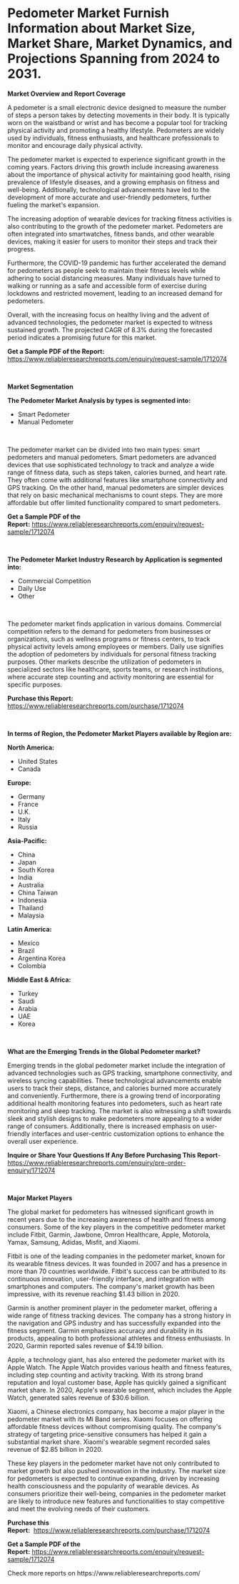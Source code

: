 <p><h1>Pedometer Market Furnish Information about Market Size, Market Share, Market Dynamics, and Projections Spanning from 2024 to 2031.</h1></p><p><strong>Market Overview and Report Coverage</strong></p>
<p><p>A pedometer is a small electronic device designed to measure the number of steps a person takes by detecting movements in their body. It is typically worn on the waistband or wrist and has become a popular tool for tracking physical activity and promoting a healthy lifestyle. Pedometers are widely used by individuals, fitness enthusiasts, and healthcare professionals to monitor and encourage daily physical activity.</p><p>The pedometer market is expected to experience significant growth in the coming years. Factors driving this growth include increasing awareness about the importance of physical activity for maintaining good health, rising prevalence of lifestyle diseases, and a growing emphasis on fitness and well-being. Additionally, technological advancements have led to the development of more accurate and user-friendly pedometers, further fueling the market's expansion.</p><p>The increasing adoption of wearable devices for tracking fitness activities is also contributing to the growth of the pedometer market. Pedometers are often integrated into smartwatches, fitness bands, and other wearable devices, making it easier for users to monitor their steps and track their progress.</p><p>Furthermore, the COVID-19 pandemic has further accelerated the demand for pedometers as people seek to maintain their fitness levels while adhering to social distancing measures. Many individuals have turned to walking or running as a safe and accessible form of exercise during lockdowns and restricted movement, leading to an increased demand for pedometers.</p><p>Overall, with the increasing focus on healthy living and the advent of advanced technologies, the pedometer market is expected to witness sustained growth. The projected CAGR of 8.3% during the forecasted period indicates a promising future for this market.</p></p>
<p><strong>Get a Sample PDF of the Report:</strong> <a href="https://www.reliableresearchreports.com/enquiry/request-sample/1712074">https://www.reliableresearchreports.com/enquiry/request-sample/1712074</a></p>
<p>&nbsp;</p>
<p><strong>Market Segmentation</strong></p>
<p><strong>The Pedometer Market Analysis by types is segmented into:</strong></p>
<p><ul><li>Smart Pedometer</li><li>Manual Pedometer</li></ul></p>
<p>&nbsp;</p>
<p><p>The pedometer market can be divided into two main types: smart pedometers and manual pedometers. Smart pedometers are advanced devices that use sophisticated technology to track and analyze a wide range of fitness data, such as steps taken, calories burned, and heart rate. They often come with additional features like smartphone connectivity and GPS tracking. On the other hand, manual pedometers are simpler devices that rely on basic mechanical mechanisms to count steps. They are more affordable but offer limited functionality compared to smart pedometers.</p></p>
<p><strong>Get a Sample PDF of the Report:</strong>&nbsp;<a href="https://www.reliableresearchreports.com/enquiry/request-sample/1712074">https://www.reliableresearchreports.com/enquiry/request-sample/1712074</a></p>
<p>&nbsp;</p>
<p><strong>The Pedometer Market Industry Research by Application is segmented into:</strong></p>
<p><ul><li>Commercial Competition</li><li>Daily Use</li><li>Other</li></ul></p>
<p>&nbsp;</p>
<p><p>The pedometer market finds application in various domains. Commercial competition refers to the demand for pedometers from businesses or organizations, such as wellness programs or fitness centers, to track physical activity levels among employees or members. Daily use signifies the adoption of pedometers by individuals for personal fitness tracking purposes. Other markets describe the utilization of pedometers in specialized sectors like healthcare, sports teams, or research institutions, where accurate step counting and activity monitoring are essential for specific purposes.</p></p>
<p><strong>Purchase this Report:</strong>&nbsp; <a href="https://www.reliableresearchreports.com/purchase/1712074">https://www.reliableresearchreports.com/purchase/1712074</a></p>
<p>&nbsp;</p>
<p><strong>In terms of Region, the Pedometer Market Players available by Region are:</strong></p>
<p>
    <p> <strong> North America: </strong>
        <ul>
            <li>United States</li>
            <li>Canada</li>
        </ul>
        </p> 
    <p> <strong> Europe: </strong>
        <ul>
            <li>Germany</li>
            <li>France</li>
            <li>U.K.</li>
            <li>Italy</li>
            <li>Russia</li>
        </ul>
        </p> 
    <p> <strong> Asia-Pacific: </strong>
        <ul>
            <li>China</li>
            <li>Japan</li>
            <li>South Korea</li>
            <li>India</li>
            <li>Australia</li>
            <li>China Taiwan</li>
            <li>Indonesia</li>
            <li>Thailand</li>
            <li>Malaysia</li>
        </ul>
        </p> 
    <p> <strong> Latin America: </strong>
        <ul>
            <li>Mexico</li>
            <li>Brazil</li>
            <li>Argentina Korea</li>
            <li>Colombia</li>
        </ul>
        </p> 
    <p> <strong> Middle East & Africa: </strong>
        <ul>
            <li>Turkey</li>
            <li>Saudi</li>
            <li>Arabia</li>
            <li>UAE</li>
            <li>Korea</li>
        </ul>
    </p>
    </p>
<p>&nbsp;</p>
<p><strong>What are the Emerging Trends in the Global Pedometer market?</strong></p>
<p><p>Emerging trends in the global pedometer market include the integration of advanced technologies such as GPS tracking, smartphone connectivity, and wireless syncing capabilities. These technological advancements enable users to track their steps, distance, and calories burned more accurately and conveniently. Furthermore, there is a growing trend of incorporating additional health monitoring features into pedometers, such as heart rate monitoring and sleep tracking. The market is also witnessing a shift towards sleek and stylish designs to make pedometers more appealing to a wider range of consumers. Additionally, there is increased emphasis on user-friendly interfaces and user-centric customization options to enhance the overall user experience.</p></p>
<p><strong>Inquire or Share Your Questions If Any Before Purchasing This Report</strong>- <a href="https://www.reliableresearchreports.com/enquiry/pre-order-enquiry/1712074">https://www.reliableresearchreports.com/enquiry/pre-order-enquiry/1712074</a></p>
<p>&nbsp;</p>
<p><strong>Major Market Players</strong></p>
<p><p>The global market for pedometers has witnessed significant growth in recent years due to the increasing awareness of health and fitness among consumers. Some of the key players in the competitive pedometer market include Fitbit, Garmin, Jawbone, Omron Healthcare, Apple, Motorola, Yamax, Samsung, Adidas, Misfit, and Xiaomi.</p><p>Fitbit is one of the leading companies in the pedometer market, known for its wearable fitness devices. It was founded in 2007 and has a presence in more than 70 countries worldwide. Fitbit's success can be attributed to its continuous innovation, user-friendly interface, and integration with smartphones and computers. The company's market growth has been impressive, with its revenue reaching $1.43 billion in 2020.</p><p>Garmin is another prominent player in the pedometer market, offering a wide range of fitness tracking devices. The company has a strong history in the navigation and GPS industry and has successfully expanded into the fitness segment. Garmin emphasizes accuracy and durability in its products, appealing to both professional athletes and fitness enthusiasts. In 2020, Garmin reported sales revenue of $4.19 billion.</p><p>Apple, a technology giant, has also entered the pedometer market with its Apple Watch. The Apple Watch provides various health and fitness features, including step counting and activity tracking. With its strong brand reputation and loyal customer base, Apple has quickly gained a significant market share. In 2020, Apple's wearable segment, which includes the Apple Watch, generated sales revenue of $30.6 billion.</p><p>Xiaomi, a Chinese electronics company, has become a major player in the pedometer market with its Mi Band series. Xiaomi focuses on offering affordable fitness devices without compromising quality. The company's strategy of targeting price-sensitive consumers has helped it gain a substantial market share. Xiaomi's wearable segment recorded sales revenue of $2.85 billion in 2020.</p><p>These key players in the pedometer market have not only contributed to market growth but also pushed innovation in the industry. The market size for pedometers is expected to continue expanding, driven by increasing health consciousness and the popularity of wearable devices. As consumers prioritize their well-being, companies in the pedometer market are likely to introduce new features and functionalities to stay competitive and meet the evolving needs of their customers.</p></p>
<p><strong>Purchase this Report:</strong>&nbsp;&nbsp;<a href="https://www.reliableresearchreports.com/purchase/1712074">https://www.reliableresearchreports.com/purchase/1712074</a></p>
<p></p>
<p><strong>Get a Sample PDF of the Report:</strong>&nbsp;<a href="https://www.reliableresearchreports.com/enquiry/request-sample/1712074">https://www.reliableresearchreports.com/enquiry/request-sample/1712074</a></p>
<p>Check more reports on https://www.reliableresearchreports.com/</p>